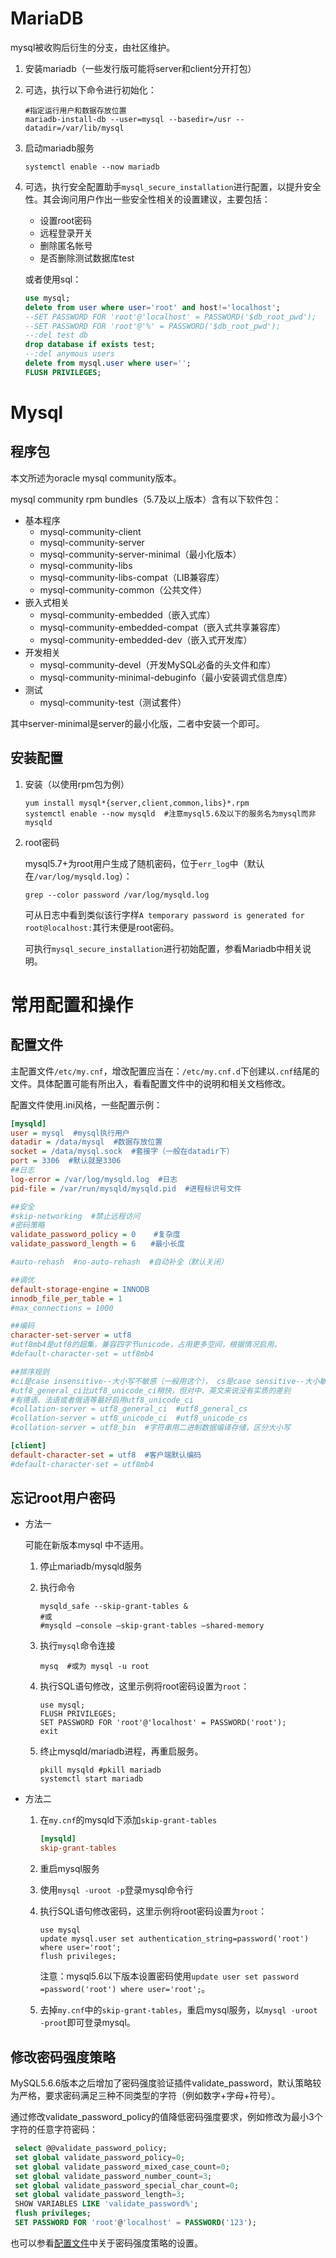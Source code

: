 # MariaDB

mysql被收购后衍生的分支，由社区维护。

1. 安装mariadb（一些发行版可能将server和client分开打包）

2. 可选，执行以下命令进行初始化：

   ```shell
   #指定运行用户和数据存放位置
   mariadb-install-db --user=mysql --basedir=/usr --datadir=/var/lib/mysql
   ```

3. 启动mariadb服务

   ```shell
   systemctl enable --now mariadb
   ```

4. 可选，执行安全配置助手`mysql_secure_installation`进行配置，以提升安全性。其会询问用户作出一些安全性相关的设置建议，主要包括：
   - 设置root密码
   - 远程登录开关
   - 删除匿名帐号
   - 是否删除测试数据库test

   或者使用sql：

   ```sql
   use mysql;
   delete from user where user='root' and host!='localhost';
   --SET PASSWORD FOR 'root'@'localhost' = PASSWORD('$db_root_pwd');
   --SET PASSWORD FOR 'root'@'%' = PASSWORD('$db_root_pwd');
   --:del test db
   drop database if exists test;
   --:del anymous users
   delete from mysql.user where user='';
   FLUSH PRIVILEGES;
   ```

# Mysql

## 程序包

本文所述为oracle mysql community版本。

mysql community rpm bundles（5.7及以上版本）含有以下软件包：

- 基本程序
  - mysql-community-client
  - mysql-community-server
  - mysql-community-server-minimal（最小化版本）
  - mysql-community-libs
  - mysql-community-libs-compat（LIB兼容库）
  - mysql-community-common（公共文件）
- 嵌入式相关
  - mysql-community-embedded（嵌入式库）
  - mysql-community-embedded-compat（嵌入式共享兼容库）
  - mysql-community-embedded-dev（嵌入式开发库）
- 开发相关
  - mysql-community-devel（开发MySQL必备的头文件和库）
  - mysql-community-minimal-debuginfo（最小安装调式信息库）
- 测试
  - mysql-community-test（测试套件）

其中server-minimal是server的最小化版，二者中安装一个即可。

## 安装配置

1. 安装（以使用rpm包为例）

   ```shell
   yum install mysql*{server,client,common,libs}*.rpm
   systemctl enable --now mysqld  #注意mysql5.6及以下的服务名为mysql而非mysqld
   ```

2. root密码

   mysql5.7+为root用户生成了随机密码，位于`err_log`中（默认在`/var/log/mysqld.log`）：

   ```shell
   grep --color password /var/log/mysqld.log
   ```

   可从日志中看到类似该行字样`A temporary password is generated for root@localhost:`其行末便是root密码。

   可执行`mysql_secure_installation`进行初始配置，参看Mariadb中相关说明。

# 常用配置和操作

## 配置文件

主配置文件`/etc/my.cnf`，增改配置应当在：`/etc/my.cnf.d`下创建以`.cnf`结尾的文件。具体配置可能有所出入，看看配置文件中的说明和相关文档修改。

配置文件使用.ini风格，一些配置示例：

```ini
[mysqld]
user = mysql  #mysql执行用户
datadir = /data/mysql  #数据存放位置
socket = /data/mysql.sock  #套接字（一般在datadir下）
port = 3306  #默认就是3306
##日志
log-error = /var/log/mysqld.log  #日志
pid-file = /var/run/mysqld/mysqld.pid  #进程标识号文件

##安全
#skip-networking  #禁止远程访问
#密码策略
validate_password_policy = 0    #复杂度
validate_password_length = 6　　#最小长度

#auto-rehash  #no-auto-rehash  #自动补全（默认关闭）

##调优
default-storage-engine = INNODB
innodb_file_per_table = 1
#max_connections = 1000

##编码
character-set-server = utf8
#utf8mb4是utf8的超集，兼容四字节unicode，占用更多空间，根据情况启用。
#default-character-set = utf8mb4

##排序规则
#ci是case insensitive--大小写不敏感（一般用这个）， cs是case sensitive--大小敏感
#utf8_general_ci比utf8_unicode_ci稍快，但对中、英文来说没有实质的差别
#有德语、法语或者俄语等最好启用utf8_unicode_ci
#collation-server = utf8_general_ci  #utf8_general_cs
#collation-server = utf8_unicode_ci  #utf8_unicode_cs
#collation-server = utf8_bin  #字符串用二进制数据编译存储，区分大小写

[client]
default-character-set = utf8  #客户端默认编码
#default-character-set = utf8mb4
```

## 忘记root用户密码

- 方法一

  可能在新版本mysql 中不适用。

  1. 停止mariadb/mysqld服务

  2. 执行命令

     ```shell
     mysqld_safe --skip-grant-tables &
     #或
     #mysqld –console –skip-grant-tables –shared-memory
     ```

  3. 执行`mysql`命令连接

     ```shell
     mysq  #或为 mysql -u root
     ```

  4. 执行SQL语句修改，这里示例将root密码设置为`root`：

     ```mariadb
     use mysql;
     FLUSH PRIVILEGES;
     SET PASSWORD FOR 'root'@'localhost' = PASSWORD('root');
     exit
     ```

  5. 终止mysqld/mariadb进程，再重启服务。

     ```shell
     pkill mysqld #pkill mariadb
     systemctl start mariadb
     ```

- 方法二

  1. 在`my.cnf`的mysqld下添加`skip-grant-tables`

     ```ini
     [mysqld]
     skip-grant-tables
     ```

  2. 重启mysql服务

  3. 使用`mysql -uroot -p`登录mysql命令行

  4. 执行SQL语句修改密码，这里示例将root密码设置为`root`：

     ```mysql
     use mysql
     update mysql.user set authentication_string=password('root') where user='root';
     flush privileges;  
     ```

     注意：mysql5.6以下版本设置密码使用`update user set password =password('root') where user='root';`。

  5. 去掉`my.cnf`中的`skip-grant-tables`，重启mysql服务，以`mysql -uroot -proot`即可登录mysql。

## 修改密码强度策略

MySQL5.6.6版本之后增加了密码强度验证插件validate_password，默认策略较为严格，要求密码满足三种不同类型的字符（例如数字+字母+符号）。

通过修改validate_password_policy的值降低密码强度要求，例如修改为最小3个字符的任意字符密码：

```sql
 select @@validate_password_policy;
 set global validate_password_policy=0;
 set global validate_password_mixed_case_count=0;
 set global validate_password_number_count=3;
 set global validate_password_special_char_count=0;
 set global validate_password_length=3;
 SHOW VARIABLES LIKE 'validate_password%';
 flush privileges;
 SET PASSWORD FOR 'root'@'localhost' = PASSWORD('123');
```

也可以参看[配置文件](#配置文件)中关于密码强度策略的设置。